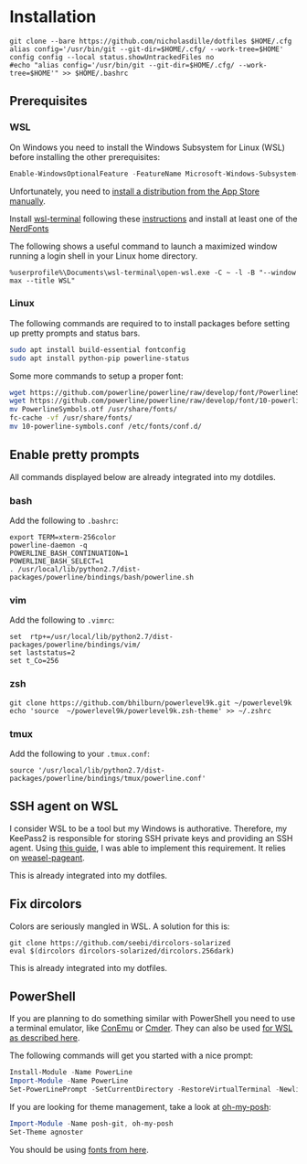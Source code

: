 # Installation

```
git clone --bare https://github.com/nicholasdille/dotfiles $HOME/.cfg
alias config='/usr/bin/git --git-dir=$HOME/.cfg/ --work-tree=$HOME'
config config --local status.showUntrackedFiles no
#echo "alias config='/usr/bin/git --git-dir=$HOME/.cfg/ --work-tree=$HOME'" >> $HOME/.bashrc
```

## Prerequisites

### WSL

On Windows you need to install the Windows Subsystem for Linux (WSL) before installing the other prerequisites:

```powershell
Enable-WindowsOptionalFeature -FeatureName Microsoft-Windows-Subsystem-Linux -Online
```

Unfortunately, you need to [install a distribution from the App Store manually](https://aka.ms/wslstore).

Install [wsl-terminal](https://github.com/goreliu/wsl-terminal) following these [instructions](https://github.com/goreliu/wsl-terminal#usage) and install at least one of the [NerdFonts](https://github.com/ryanoasis/nerd-fonts)

The following shows a useful command to launch a maximized window running a login shell in your Linux home directory.

```
%userprofile%\Documents\wsl-terminal\open-wsl.exe -C ~ -l -B "--window max --title WSL"
```

### Linux

The following commands are required to to install packages before setting up pretty prompts and status bars.


```bash
sudo apt install build-essential fontconfig
sudo apt install python-pip powerline-status
```

Some more commands to setup a proper font:

```bash
wget https://github.com/powerline/powerline/raw/develop/font/PowerlineSymbols.otf
wget https://github.com/powerline/powerline/raw/develop/font/10-powerline-symbols.conf
mv PowerlineSymbols.otf /usr/share/fonts/
fc-cache -vf /usr/share/fonts/
mv 10-powerline-symbols.conf /etc/fonts/conf.d/
```

## Enable pretty prompts

All commands displayed below are already integrated into my dotdiles.

### bash

Add the following to `.bashrc`:

```
export TERM=xterm-256color
powerline-daemon -q
POWERLINE_BASH_CONTINUATION=1
POWERLINE_BASH_SELECT=1
. /usr/local/lib/python2.7/dist-packages/powerline/bindings/bash/powerline.sh
```

### vim

Add the following to `.vimrc`:

```
set  rtp+=/usr/local/lib/python2.7/dist-packages/powerline/bindings/vim/
set laststatus=2
set t_Co=256
```

### zsh

```
git clone https://github.com/bhilburn/powerlevel9k.git ~/powerlevel9k
echo 'source  ~/powerlevel9k/powerlevel9k.zsh-theme' >> ~/.zshrc
```

### tmux

Add the following to your `.tmux.conf`:

```
source '/usr/local/lib/python2.7/dist-packages/powerline/bindings/tmux/powerline.conf'
```

## SSH agent on WSL

I consider WSL to be a tool but my Windows is authorative. Therefore, my KeePass2 is responsible for storing SSH private keys and providing an SSH agent. Using [this guide](https://solariz.de/de/ubuntu-subsystem-windows-keepass-keeagent-pageant-linux-ssh.htm), I was able to implement this requirement. It relies on [weasel-pageant](https://github.com/vuori/weasel-pageant).

This is already integrated into my dotfiles.

## Fix dircolors

Colors are seriously mangled in WSL. A solution for this is:

```
git clone https://github.com/seebi/dircolors-solarized
eval $(dircolors dircolors-solarized/dircolors.256dark)
```

This is already integrated into my dotfiles.

## PowerShell

If you are planning to do something similar with PowerShell you need to use a terminal emulator, like [ConEmu](https://conemu.github.io/) or [Cmder](http://cmder.net/). They can also be used [for WSL as described here](https://conemu.github.io/en/BashOnWindows.html).

The following commands will get you started with a nice prompt:

```powershell
Install-Module -Name PowerLine
Import-Module -Name PowerLine
Set-PowerLinePrompt -SetCurrentDirectory -RestoreVirtualTerminal -Newline -Timestamp -Colors "#00DDFF","#0066FF"
```

If you are looking for theme management, take a look at [oh-my-posh](https://github.com/JanJoris/oh-my-posh):

```powershell
Import-Module -Name posh-git, oh-my-posh
Set-Theme agnoster
```

You should be using [fonts from here](https://github.com/gabrielelana/awesome-terminal-fonts).
